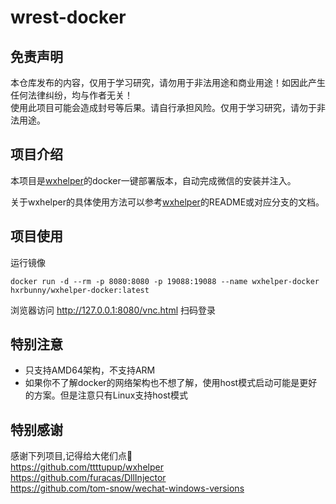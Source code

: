 # wrest-docker

## 免责声明
本仓库发布的内容，仅用于学习研究，请勿用于非法用途和商业用途！如因此产生任何法律纠纷，均与作者无关！  
使用此项目可能会造成封号等后果。请自行承担风险。仅用于学习研究，请勿于非法用途。

## 项目介绍
本项目是[wxhelper](https://github.com/ttttupup/wxhelper)的docker一键部署版本，自动完成微信的安装并注入。

关于wxhelper的具体使用方法可以参考[wxhelper](https://github.com/ttttupup/wxhelper)的README或对应分支的文档。


## 项目使用

运行镜像

```
docker run -d --rm -p 8080:8080 -p 19088:19088 --name wxhelper-docker hxrbunny/wxhelper-docker:latest
```
浏览器访问 http://127.0.0.1:8080/vnc.html 扫码登录


## 特别注意
- 只支持AMD64架构，不支持ARM
- 如果你不了解docker的网络架构也不想了解，使用host模式启动可能是更好的方案。但是注意只有Linux支持host模式

## 特别感谢
感谢下列项目,记得给大佬们点🌟  
https://github.com/ttttupup/wxhelper  
https://github.com/furacas/DllInjector  
https://github.com/tom-snow/wechat-windows-versions
